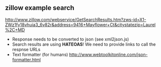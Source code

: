**zillow example search** 
---
http://www.zillow.com/webservice/GetSearchResults.htm?zws-id=X1-ZWz1fy18vhuia3_6v82r&address=9416+Mayflower+Ct&citystatezip=Laurel%2C+MD

- Response needs to be converted to json (see xml2json.js)
- Search results are using **HATEOAS**!  We need to provide links to call the respnse URLs
- Text formatter (for humans) http://www.webtoolkitonline.com/json-formatter.html
